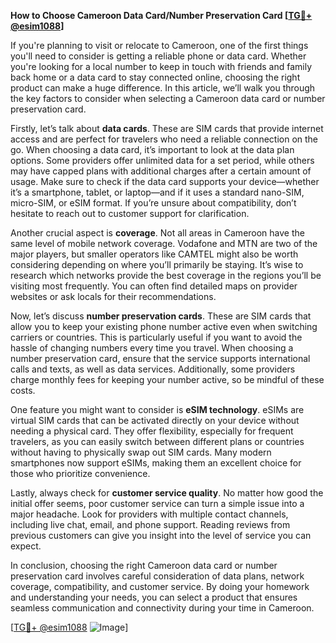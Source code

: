 **How to Choose Cameroon Data Card/Number Preservation Card [[TG💪+ @esim1088](https://t.me/s/esim1088)]**

If you're planning to visit or relocate to Cameroon, one of the first things you'll need to consider is getting a reliable phone or data card. Whether you're looking for a local number to keep in touch with friends and family back home or a data card to stay connected online, choosing the right product can make a huge difference. In this article, we’ll walk you through the key factors to consider when selecting a Cameroon data card or number preservation card.

Firstly, let’s talk about **data cards**. These are SIM cards that provide internet access and are perfect for travelers who need a reliable connection on the go. When choosing a data card, it’s important to look at the data plan options. Some providers offer unlimited data for a set period, while others may have capped plans with additional charges after a certain amount of usage. Make sure to check if the data card supports your device—whether it’s a smartphone, tablet, or laptop—and if it uses a standard nano-SIM, micro-SIM, or eSIM format. If you’re unsure about compatibility, don’t hesitate to reach out to customer support for clarification.

Another crucial aspect is **coverage**. Not all areas in Cameroon have the same level of mobile network coverage. Vodafone and MTN are two of the major players, but smaller operators like CAMTEL might also be worth considering depending on where you’ll primarily be staying. It’s wise to research which networks provide the best coverage in the regions you’ll be visiting most frequently. You can often find detailed maps on provider websites or ask locals for their recommendations.

Now, let’s discuss **number preservation cards**. These are SIM cards that allow you to keep your existing phone number active even when switching carriers or countries. This is particularly useful if you want to avoid the hassle of changing numbers every time you travel. When choosing a number preservation card, ensure that the service supports international calls and texts, as well as data services. Additionally, some providers charge monthly fees for keeping your number active, so be mindful of these costs.

One feature you might want to consider is **eSIM technology**. eSIMs are virtual SIM cards that can be activated directly on your device without needing a physical card. They offer flexibility, especially for frequent travelers, as you can easily switch between different plans or countries without having to physically swap out SIM cards. Many modern smartphones now support eSIMs, making them an excellent choice for those who prioritize convenience.

Lastly, always check for **customer service quality**. No matter how good the initial offer seems, poor customer service can turn a simple issue into a major headache. Look for providers with multiple contact channels, including live chat, email, and phone support. Reading reviews from previous customers can give you insight into the level of service you can expect.

In conclusion, choosing the right Cameroon data card or number preservation card involves careful consideration of data plans, network coverage, compatibility, and customer service. By doing your homework and understanding your needs, you can select a product that ensures seamless communication and connectivity during your time in Cameroon. 

[[TG💪+ @esim1088](https://t.me/s/esim1088) ![Image](https://i.postimg.cc/Y0z9fWf4/image.png)]